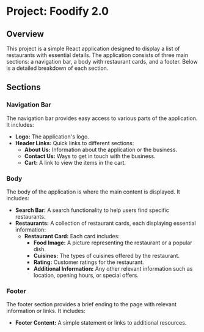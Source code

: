 # Project: Foodify 2.0

## Overview

This project is a simple React application designed to display a list of restaurants with essential details. The application consists of three main sections: a navigation bar, a body with restaurant cards, and a footer. Below is a detailed breakdown of each section.

## Sections

### Navigation Bar

The navigation bar provides easy access to various parts of the application. It includes:

- **Logo:** The application's logo.
- **Header Links:** Quick links to different sections:
  - **About Us:** Information about the application or the business.
  - **Contact Us:** Ways to get in touch with the business.
  - **Cart:** A link to view the items in the cart.

### Body

The body of the application is where the main content is displayed. It includes:

- **Search Bar:** A search functionality to help users find specific restaurants.
- **Restaurants:** A collection of restaurant cards, each displaying essential information:
  - **Restaurant Card:** Each card includes:
    - **Food Image:** A picture representing the restaurant or a popular dish.
    - **Cuisines:** The types of cuisines offered by the restaurant.
    - **Rating:** Customer ratings for the restaurant.
    - **Additional Information:** Any other relevant information such as location, opening hours, or special offers.

### Footer

The footer section provides a brief ending to the page with relevant information or links. It includes:

- **Footer Content:** A simple statement or links to additional resources.
